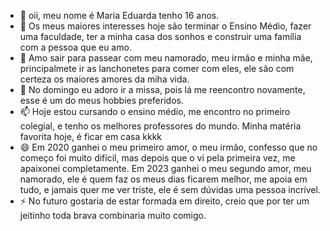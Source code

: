 - 👋 oii, meu nome é Maria Eduarda tenho 16 anos.
- 👀 Os meus maiores interesses hoje são terminar o Ensino Médio, fazer uma faculdade, ter a minha casa dos sonhos e construir uma família com a pessoa que eu amo.
- 🌱 Amo sair para passear com meu namorado, meu irmão e minha mãe, principalmete ir as lanchonetes para comer com eles, ele são com certeza os maiores amores da miha vida.
- 💞️ No domingo eu adoro ir a missa, pois lá me reencontro novamente, esse é um do meus hobbies preferidos.
- 📫 Hoje estou cursando o ensino médio, me encontro no primeiro colegial, e tenho os melhores professores do mundo. Minha matéria favorita hoje, é ficar em casa kkkk
- 😄 Em 2020 ganhei o meu primeiro amor, o meu irmão, confesso que no começo foi muito difícil, mas depois que o vi pela primeira vez, me apaixonei completamente. Em 2023 ganhei o meu segundo amor, meu namorado, ele é quem faz os meus dias ficarem melhor, me apoia em tudo, e jamais quer me ver triste, ele é sem dúvidas uma pessoa incrível.
- ⚡ No futuro gostaria de estar formada em direito, creio que por ter um jeitinho toda brava combinaria muito comigo.

<!---
Essa sou eu, espero que vivenciem um pouquinho da minha vida junto comigo.
Espero que daqui uns 5 anos eu possa ler isso, e que tenho conseguindo algumas coias realizar.
--->
